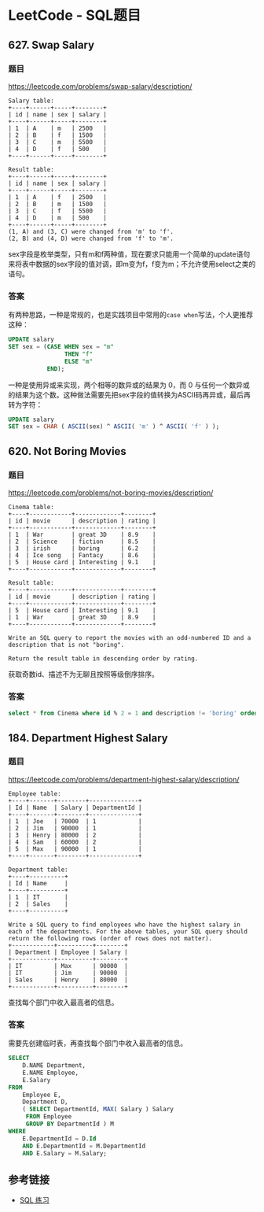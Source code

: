 # LeetCode - SQL题目

## 627. Swap Salary

### 题目

https://leetcode.com/problems/swap-salary/description/

```
Salary table:
+----+------+-----+--------+
| id | name | sex | salary |
+----+------+-----+--------+
| 1  | A    | m   | 2500   |
| 2  | B    | f   | 1500   |
| 3  | C    | m   | 5500   |
| 4  | D    | f   | 500    |
+----+------+-----+--------+

Result table:
+----+------+-----+--------+
| id | name | sex | salary |
+----+------+-----+--------+
| 1  | A    | f   | 2500   |
| 2  | B    | m   | 1500   |
| 3  | C    | f   | 5500   |
| 4  | D    | m   | 500    |
+----+------+-----+--------+
(1, A) and (3, C) were changed from 'm' to 'f'.
(2, B) and (4, D) were changed from 'f' to 'm'.
```

sex字段是枚举类型，只有m和f两种值，现在要求只能用一个简单的update语句来将表中数据的sex字段的值对调，即m变为f，f变为m；不允许使用select之类的语句。
<!--more-->
### 答案

有两种思路，一种是常规的，也是实践项目中常用的`case when`写法，个人更推荐这种：

```sql
UPDATE salary
SET sex = (CASE WHEN sex = "m" 
                THEN "f" 
                ELSE "m"
           END);
```

一种是使用异或来实现，两个相等的数异或的结果为 0，而 0 与任何一个数异或的结果为这个数。这种做法需要先把sex字段的值转换为ASCII码再异或，最后再转为字符：

```sql
UPDATE salary
SET sex = CHAR ( ASCII(sex) ^ ASCII( 'm' ) ^ ASCII( 'f' ) );
```

## 620. Not Boring Movies

### 题目

https://leetcode.com/problems/not-boring-movies/description/

```
Cinema table:
+----+------------+-------------+--------+
| id | movie      | description | rating |
+----+------------+-------------+--------+
| 1  | War        | great 3D    | 8.9    |
| 2  | Science    | fiction     | 8.5    |
| 3  | irish      | boring      | 6.2    |
| 4  | Ice song   | Fantacy     | 8.6    |
| 5  | House card | Interesting | 9.1    |
+----+------------+-------------+--------+

Result table:
+----+------------+-------------+--------+
| id | movie      | description | rating |
+----+------------+-------------+--------+
| 5  | House card | Interesting | 9.1    |
| 1  | War        | great 3D    | 8.9    |
+----+------------+-------------+--------+

Write an SQL query to report the movies with an odd-numbered ID and a description that is not "boring".

Return the result table in descending order by rating.
```

获取奇数id、描述不为无聊且按照等级倒序排序。

### 答案

```sql
select * from Cinema where id % 2 = 1 and description != 'boring' order by rating desc;
```

## 184. Department Highest Salary

### 题目

https://leetcode.com/problems/department-highest-salary/description/

```
Employee table:
+----+-------+--------+--------------+
| Id | Name  | Salary | DepartmentId |
+----+-------+--------+--------------+
| 1  | Joe   | 70000  | 1            |
| 2  | Jim   | 90000  | 1            |
| 3  | Henry | 80000  | 2            |
| 4  | Sam   | 60000  | 2            |
| 5  | Max   | 90000  | 1            |
+----+-------+--------+--------------+

Department table:
+----+----------+
| Id | Name     |
+----+----------+
| 1  | IT       |
| 2  | Sales    |
+----+----------+

Write a SQL query to find employees who have the highest salary in each of the departments. For the above tables, your SQL query should return the following rows (order of rows does not matter).
+------------+----------+--------+
| Department | Employee | Salary |
+------------+----------+--------+
| IT         | Max      | 90000  |
| IT         | Jim      | 90000  |
| Sales      | Henry    | 80000  |
+------------+----------+--------+
```

查找每个部门中收入最高者的信息。

### 答案

需要先创建临时表，再查找每个部门中收入最高者的信息。

```sql
SELECT
    D.NAME Department,
    E.NAME Employee,
    E.Salary
FROM
    Employee E,
    Department D,
    ( SELECT DepartmentId, MAX( Salary ) Salary 
     FROM Employee 
     GROUP BY DepartmentId ) M
WHERE
    E.DepartmentId = D.Id
    AND E.DepartmentId = M.DepartmentId
    AND E.Salary = M.Salary;
```

## 参考链接

* [SQL 练习](http://www.cyc2018.xyz/%E6%95%B0%E6%8D%AE%E5%BA%93/SQL%20%E7%BB%83%E4%B9%A0.html#_595-big-countries)